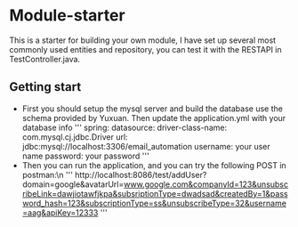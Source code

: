 # Module-starter
This is a starter for building your own module, I have set up several most commonly used entities and repository, you can test it with the RESTAPI in TestController.java.
## Getting start
- First you should setup the mysql server and build the database use the schema provided by Yuxuan. Then update the application.yml with your database info
'''
spring:
  datasource:
    driver-class-name: com.mysql.cj.jdbc.Driver
    url: jdbc:mysql://localhost:3306/email_automation
    username: your user name
    password: your password
'''
- Then you can run the application, and you can try the following POST in postman:\n
'''
http://localhost:8086/test/addUser?domain=google&avatarUrl=www.google.com&companyId=123&unsubscribeLink=dawjiotawfjkpa&subsriptionType=dwadsad&createdBy=1&password_hash=123&subscriptionType=ss&unsubscribeType=32&username=aag&apiKey=12333
'''
